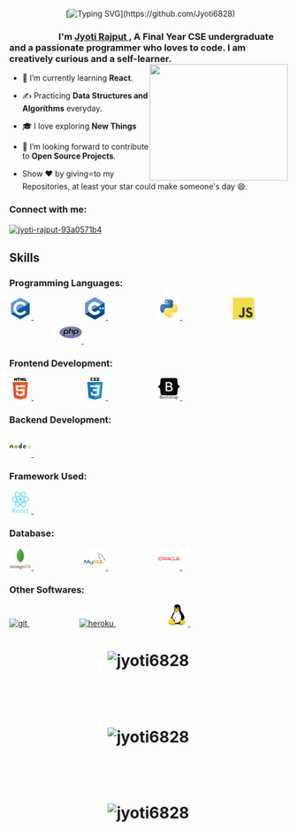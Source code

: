 &nbsp;&nbsp;&nbsp;&nbsp;&nbsp;&nbsp;&nbsp;&nbsp;&nbsp;&nbsp;&nbsp;&nbsp;&nbsp;&nbsp;&nbsp;&nbsp;&nbsp;&nbsp;&nbsp;&nbsp;&nbsp;&nbsp;&nbsp;&nbsp;&nbsp; [![Typing SVG](https://readme-typing-svg.herokuapp.com/?lines=Hello+Everyone+!!!&center=true&color="ad058f")](https://github.com/Jyoti6828)
<h3 align = "left">&nbsp;&nbsp;&nbsp;&nbsp;&nbsp;&nbsp;&nbsp;&nbsp;&nbsp;&nbsp;&nbsp;&nbsp;&nbsp;&nbsp;&nbsp;&nbsp;&nbsp;&nbsp;&nbsp;&nbsp;&nbsp;&nbsp; I'm <a  href="https://github.com/Jyoti6828">Jyoti Rajput </a>, A Final Year CSE undergraduate and a passionate programmer who loves to code. I am creatively curious and a self-learner. <img align='right' src="https://user-images.githubusercontent.com/78480983/161280795-e3c3467a-2bcb-428e-9208-d26c6a7d9234.gif" width="250" height="210"></h3>

<!--<br>
<p align="left"> <img src="https://komarev.com/ghpvc/?username=jyoti6828&label=Profile%20views&color=0e75b6&style=flat" alt="jyoti6828" /> </p> 
<br> -->

- 👩‍ I’m currently learning **React**.  

- ✍️ Practicing **Data Structures and Algorithms** everyday.
<!-- - 👨‍💻 All of my projects are available at [portfolio](portfolio)-->

- 🎓 I love exploring **New Things**
- 💬 I’m looking forward to contribute to **Open Source Projects**.

- Show ❤ by giving⭐to my Repositories, at least your star could make someone's day 😄.

<h3 align="left">Connect with me:</h3>
<p align="left">
<a href="https://linkedin.com/in/jyoti-rajput-93a0571b4" target="blank"><img align="center" src="https://raw.githubusercontent.com/rahuldkjain/github-profile-readme-generator/master/src/images/icons/Social/linked-in-alt.svg" alt="jyoti-rajput-93a0571b4" height="30" width="40" /></a>&nbsp;&nbsp;&nbsp;&nbsp;&nbsp;&nbsp;&nbsp;&nbsp;&nbsp;&nbsp;&nbsp;&nbsp;&nbsp;&nbsp;&nbsp;&nbsp;&nbsp;&nbsp;&nbsp;&nbsp;&nbsp;&nbsp;
  

<h2>Skills</h2>
<h3 align="left">Programming Languages:</h3>

<p align="left"> 
  
<a href="https://www.cprogramming.com/" target="_blank" rel="noreferrer"> <img src="https://raw.githubusercontent.com/devicons/devicon/master/icons/c/c-original.svg" alt="c" width="40" height="40"/> </a>&nbsp;&nbsp;&nbsp;&nbsp;&nbsp;&nbsp;&nbsp;&nbsp;&nbsp;&nbsp;&nbsp;&nbsp;&nbsp;&nbsp;&nbsp;&nbsp;&nbsp;&nbsp;&nbsp;&nbsp;&nbsp;&nbsp;
<a href="https://www.w3schools.com/cpp/" target="_blank" rel="noreferrer"> <img src="https://raw.githubusercontent.com/devicons/devicon/master/icons/cplusplus/cplusplus-original.svg" alt="cplusplus" width="40" height="40"/> </a>&nbsp;&nbsp;&nbsp;&nbsp;&nbsp;&nbsp;&nbsp;&nbsp;&nbsp;&nbsp;&nbsp;&nbsp;&nbsp;&nbsp;&nbsp;&nbsp;&nbsp;&nbsp;&nbsp;&nbsp;&nbsp;&nbsp;
<a href="https://www.python.org" target="_blank" rel="noreferrer"> <img src="https://raw.githubusercontent.com/devicons/devicon/master/icons/python/python-original.svg" alt="python" width="40" height="40"/> </a>&nbsp;&nbsp;&nbsp;&nbsp;&nbsp;&nbsp;&nbsp;&nbsp;&nbsp;&nbsp;&nbsp;&nbsp;&nbsp;&nbsp;&nbsp;&nbsp;&nbsp;&nbsp;&nbsp;&nbsp;&nbsp;&nbsp;
<a href="https://developer.mozilla.org/en-US/docs/Web/JavaScript" target="_blank" rel="noreferrer"> <img src="https://raw.githubusercontent.com/devicons/devicon/master/icons/javascript/javascript-original.svg" alt="javascript" width="40" height="40"/> </a>&nbsp;&nbsp;&nbsp;&nbsp;&nbsp;&nbsp;&nbsp;&nbsp;&nbsp;&nbsp;&nbsp;&nbsp;&nbsp;&nbsp;&nbsp;&nbsp;&nbsp;&nbsp;&nbsp;&nbsp;&nbsp;&nbsp;
<a href="https://www.php.net" target="_blank" rel="noreferrer"> <img src="https://raw.githubusercontent.com/devicons/devicon/master/icons/php/php-original.svg" alt="php" width="40" height="40"/> </a>&nbsp;&nbsp;&nbsp;&nbsp;&nbsp;&nbsp;&nbsp;&nbsp;&nbsp;&nbsp;&nbsp;&nbsp;&nbsp;&nbsp;&nbsp;&nbsp;&nbsp;&nbsp;&nbsp;&nbsp;&nbsp;&nbsp;                                                         <br>
  
<h3 align="left">Frontend Development:</h3>

<p align="left"> 
<a href="https://www.w3.org/html/" target="_blank" rel="noreferrer"> <img src="https://raw.githubusercontent.com/devicons/devicon/master/icons/html5/html5-original-wordmark.svg" alt="html5" width="40" height="40"/> </a>&nbsp;&nbsp;&nbsp;&nbsp;&nbsp;&nbsp;&nbsp;&nbsp;&nbsp;&nbsp;&nbsp;&nbsp;&nbsp;&nbsp;&nbsp;&nbsp;&nbsp;&nbsp;&nbsp;&nbsp;&nbsp;&nbsp;
<a href="https://www.w3schools.com/css/" target="_blank" rel="noreferrer"> <img src="https://raw.githubusercontent.com/devicons/devicon/master/icons/css3/css3-original-wordmark.svg" alt="css3" width="40" height="40"/> </a>&nbsp;&nbsp;&nbsp;&nbsp;&nbsp;&nbsp;&nbsp;&nbsp;&nbsp;&nbsp;&nbsp;&nbsp;&nbsp;&nbsp;&nbsp;&nbsp;&nbsp;&nbsp;&nbsp;&nbsp;&nbsp;&nbsp;
<a href="https://getbootstrap.com" target="_blank" rel="noreferrer"> <img src="https://raw.githubusercontent.com/devicons/devicon/master/icons/bootstrap/bootstrap-plain-wordmark.svg" alt="bootstrap" width="40" height="40"/> </a>&nbsp;&nbsp;&nbsp;&nbsp;&nbsp;&nbsp;&nbsp;&nbsp;&nbsp;&nbsp;&nbsp;&nbsp;&nbsp;&nbsp;&nbsp;&nbsp;&nbsp;&nbsp;&nbsp;&nbsp;&nbsp;&nbsp;
                                                                                        <br>

<h3 align="left">Backend Development:</h3>

<p align="left">
<a href="https://nodejs.org" target="_blank" rel="noreferrer"> <img src="https://raw.githubusercontent.com/devicons/devicon/master/icons/nodejs/nodejs-original-wordmark.svg" alt="nodejs" width="40" height="40"/> </a>&nbsp;&nbsp;&nbsp;&nbsp;&nbsp;&nbsp;&nbsp;&nbsp;&nbsp;&nbsp;&nbsp;&nbsp;&nbsp;&nbsp;&nbsp;&nbsp;&nbsp;&nbsp;&nbsp;&nbsp;&nbsp;&nbsp;
                                                                                          <br>
<h3 align="left">Framework Used:</h3>

<p align="left">
  <a href="https://reactjs.org/" target="_blank" rel="noreferrer"> <img src="https://raw.githubusercontent.com/devicons/devicon/master/icons/react/react-original-wordmark.svg" alt="react" width="40" height="40"/> </a>&nbsp;&nbsp;&nbsp;&nbsp;&nbsp;&nbsp;&nbsp;&nbsp;&nbsp;&nbsp;&nbsp;&nbsp;&nbsp;&nbsp;&nbsp;&nbsp;&nbsp;&nbsp;&nbsp;&nbsp;&nbsp;&nbsp;
                                                                                            <br>
<h3 align="left">Database:</h3>

<p align="left">
<a href="https://www.mongodb.com/" target="_blank" rel="noreferrer"> <img src="https://raw.githubusercontent.com/devicons/devicon/master/icons/mongodb/mongodb-original-wordmark.svg" alt="mongodb" width="40" height="40"/> </a>&nbsp;&nbsp;&nbsp;&nbsp;&nbsp;&nbsp;&nbsp;&nbsp;&nbsp;&nbsp;&nbsp;&nbsp;&nbsp;&nbsp;&nbsp;&nbsp;&nbsp;&nbsp;&nbsp;&nbsp;&nbsp;&nbsp;
<a href="https://www.mysql.com/" target="_blank" rel="noreferrer"> <img src="https://raw.githubusercontent.com/devicons/devicon/master/icons/mysql/mysql-original-wordmark.svg" alt="mysql" width="40" height="40"/> </a>&nbsp;&nbsp;&nbsp;&nbsp;&nbsp;&nbsp;&nbsp;&nbsp;&nbsp;&nbsp;&nbsp;&nbsp;&nbsp;&nbsp;&nbsp;&nbsp;&nbsp;&nbsp;&nbsp;&nbsp;&nbsp;&nbsp;
<a href="https://www.oracle.com/" target="_blank" rel="noreferrer"> <img src="https://raw.githubusercontent.com/devicons/devicon/master/icons/oracle/oracle-original.svg" alt="oracle" width="40" height="40"/> </a>&nbsp;&nbsp;&nbsp;&nbsp;&nbsp;&nbsp;&nbsp;&nbsp;&nbsp;&nbsp;&nbsp;&nbsp;&nbsp;&nbsp;&nbsp;&nbsp;&nbsp;&nbsp;&nbsp;&nbsp;&nbsp;&nbsp;
                                                                                              <br>
<h3 align="left">Other Softwares:</h3>

<p align="left">
<a href="https://git-scm.com/" target="_blank" rel="noreferrer"> <img src="https://www.vectorlogo.zone/logos/git-scm/git-scm-icon.svg" alt="git" width="40" height="40"/> </a>&nbsp;&nbsp;&nbsp;&nbsp;&nbsp;&nbsp;&nbsp;&nbsp;&nbsp;&nbsp;&nbsp;&nbsp;&nbsp;&nbsp;&nbsp;&nbsp;&nbsp;&nbsp;&nbsp;&nbsp;&nbsp;&nbsp; <a href="https://heroku.com" target="_blank" rel="noreferrer"> <img src="https://www.vectorlogo.zone/logos/heroku/heroku-icon.svg" alt="heroku" width="40" height="40"/> </a>&nbsp;&nbsp;&nbsp;&nbsp;&nbsp;&nbsp;&nbsp;&nbsp;&nbsp;&nbsp;&nbsp;&nbsp;&nbsp;&nbsp;&nbsp;&nbsp;&nbsp;&nbsp;&nbsp;&nbsp;&nbsp;&nbsp;
<a href="https://www.linux.org/" target="_blank" rel="noreferrer"> <img src="https://raw.githubusercontent.com/devicons/devicon/master/icons/linux/linux-original.svg" alt="linux" width="40" height="40"/> </a>&nbsp;&nbsp;&nbsp;&nbsp;&nbsp;&nbsp;&nbsp;&nbsp;&nbsp;&nbsp;&nbsp;&nbsp;&nbsp;&nbsp;&nbsp;&nbsp;&nbsp;&nbsp;&nbsp;&nbsp;&nbsp;&nbsp;
  <h1>
<h1 align="center">
<p><img align="center" src="https://github-readme-stats.vercel.app/api/top-langs?username=jyoti6828&show_icons=true&locale=en&layout=compact" alt="jyoti6828" /></p>
  <br>
    <h1 align="center">
<p><img align="center" src="https://github-readme-stats.vercel.app/api?username=jyoti6828&show_icons=true&locale=en" alt="jyoti6828" /></p>
<br>
    <h1 align="center">
<p><img align="center" src="https://github-readme-streak-stats.herokuapp.com/?user=jyoti6828&" alt="jyoti6828" /></p>

</h1>
  
  
<!--  [![Typing SVG](https://readme-typing-svg.herokuapp.com/?lines=Thanks+For+Visiting!!!&center=true&color="0400FF")](https://github.com/Jyoti6828)
 <h6 align="left">
    
Created By: [Jyoti6828](https://github.com/Jyoti6828)
    
  </h6>
  <h6 align="left">
    Last Edited on: 19/09/2022 </h6>->

      
    
